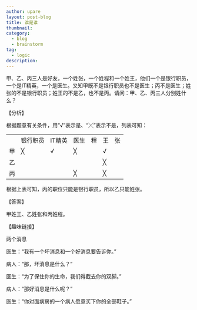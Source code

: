 ```yaml
---
author: upare
layout: post-blog
title: 谁是谁
thumbnail:
category:
  - blog
  - brainstorm
tag:
  - logic
description: 
---
```

甲、乙、丙三人是好友，一个姓张，一个姓程和一个姓王，他们一个是银行职员，一个是IT精英，一个是医生。又知甲既不是银行职员也不是医生；丙不是医生；姓张的不是银行职员；姓王的不是乙，也不是丙。请问：甲、乙、丙三人分别姓什么？

【分析】

根据题意有关条件，用“√”表示是、“╳”表示不是，列表可知：

<table><tr><td></td><td>银行职员</td><td>IT精英</td><td>医生</td><td>程</td><td>王</td><td>张</td></tr><tr><td>甲</td><td>╳</td><td>√</td><td>╳</td><td></td><td>√</td><td></td></tr><tr><td>乙</td><td></td><td></td><td></td><td></td><td>╳</td><td></td></tr><tr><td>丙</td><td></td><td></td><td>╳</td><td></td><td>╳</td><td></td></tr></table>

根据上表可知，丙的职位只能是银行职员，所以乙只能姓张。

【答案】

甲姓王、乙姓张和丙姓程。

【趣味链接】

两个消息

医生：“我有一个坏消息和一个好消息要告诉你。”

病人：“那，坏消息是什么？”

医生：“为了保住你的生命，我们得截去你的双脚。”

病人：“那好消息是什么呢？”

医生：“你对面病房的一个病人愿意买下你的全部鞋子。”